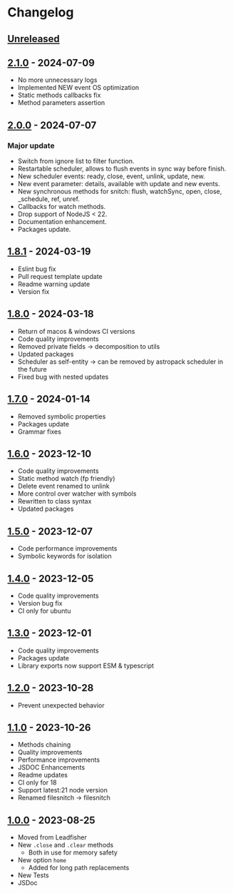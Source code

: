 # Changelog

## [Unreleased][unreleased]

## [2.1.0][] - 2024-07-09

- No more unnecessary logs
- Implemented NEW event OS optimization
- Static methods callbacks fix
- Method parameters assertion

## [2.0.0][] - 2024-07-07

### Major update

- Switch from ignore list to filter function.
- Restartable scheduler, allows to flush events in sync way before finish.
- New scheduler events: ready, close, event, unlink, update, new.
- New event parameter: details, available with update and new events.
- New synchronous methods for snitch: flush, watchSync, open, close, \_schedule, ref, unref.
- Callbacks for watch methods.
- Drop support of NodeJS < 22.
- Documentation enhancement.
- Packages update.

## [1.8.1][] - 2024-03-19

- Eslint bug fix
- Pull request template update
- Readme warning update
- Version fix

## [1.8.0][] - 2024-03-18

- Return of macos & windows CI versions
- Code quality improvements
- Removed private fields -> decomposition to utils
- Updated packages
- Scheduler as self-entity -> can be removed by astropack scheduler in the future
- Fixed bug with nested updates

## [1.7.0][] - 2024-01-14

- Removed symbolic properties
- Packages update
- Grammar fixes

## [1.6.0][] - 2023-12-10

- Code quality improvements
- Static method watch (fp friendly)
- Delete event renamed to unlink
- More control over watcher with symbols
- Rewritten to class syntax
- Updated packages

## [1.5.0][] - 2023-12-07

- Code performance improvements
- Symbolic keywords for isolation

## [1.4.0][] - 2023-12-05

- Code quality improvements
- Version bug fix
- CI only for ubuntu

## [1.3.0][] - 2023-12-01

- Code quality improvements
- Packages update
- Library exports now support ESM & typescript

## [1.2.0][] - 2023-10-28

- Prevent unexpected behavior

## [1.1.0][] - 2023-10-26

- Methods chaining
- Quality improvements
- Performance improvements
- JSDOC Enhancements
- Readme updates
- CI only for 18
- Support latest:21 node version
- Renamed filesnitch -> filesnitch

## [1.0.0][] - 2023-08-25

- Moved from Leadfisher
- New <code>.close</code> and <code>.clear</code> methods
  - Both in use for memory safety
- New option <code>home</code>
  - Added for long path replacements
- New Tests
- JSDoc

[unreleased]: https://github.com/astrohelm/filesnitch/compare/v2.1.0...HEAD
[2.1.0]: https://github.com/astrohelm/filesnitch/compare/v2.0.0...v2.1.0
[2.0.0]: https://github.com/astrohelm/filesnitch/compare/v1.8.1...v2.0.0
[1.8.1]: https://github.com/astrohelm/filesnitch/compare/v1.8.0...v1.8.1
[1.8.0]: https://github.com/astrohelm/filesnitch/compare/v1.7.0...v1.8.0
[1.7.0]: https://github.com/astrohelm/filesnitch/compare/v1.6.0...v1.7.0
[1.6.0]: https://github.com/astrohelm/filesnitch/compare/v1.5.0...v1.6.0
[1.5.0]: https://github.com/astrohelm/filesnitch/compare/v1.4.0...v1.5.0
[1.4.0]: https://github.com/astrohelm/filesnitch/compare/v1.3.0...v1.4.0
[1.3.0]: https://github.com/astrohelm/filesnitch/compare/v1.3.0...v1.4.0
[1.3.0]: https://github.com/astrohelm/filesnitch/compare/v1.2.0...v1.3.0
[1.2.0]: https://github.com/astrohelm/filesnitch/compare/v1.1.0...v1.2.0
[1.1.0]: https://github.com/astrohelm/filesnitch/compare/v1.0.0...v1.1.0
[1.0.0]: https://github.com/astrohelm/filesnitch/releases/tag/v1.0.0
